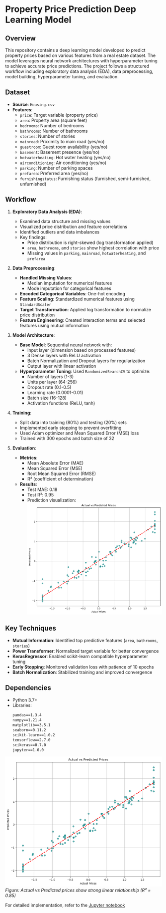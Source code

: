 # Property Price Prediction Deep Learning Model

## Overview
This repository contains a deep learning model developed to predict property prices based on various features from a real estate dataset. The model leverages neural network architectures with hyperparameter tuning to achieve accurate price predictions. The project follows a structured workflow including exploratory data analysis (EDA), data preprocessing, model building, hyperparameter tuning, and evaluation.

## Dataset
- **Source**: `Housing.csv`
- **Features**:
  - `price`: Target variable (property price)
  - `area`: Property area (square feet)
  - `bedrooms`: Number of bedrooms
  - `bathrooms`: Number of bathrooms
  - `stories`: Number of stories
  - `mainroad`: Proximity to main road (yes/no)
  - `guestroom`: Guest room availability (yes/no)
  - `basement`: Basement presence (yes/no)
  - `hotwaterheating`: Hot water heating (yes/no)
  - `airconditioning`: Air conditioning (yes/no)
  - `parking`: Number of parking spaces
  - `prefarea`: Preferred area (yes/no)
  - `furnishingstatus`: Furnishing status (furnished, semi-furnished, unfurnished)

## Workflow
1. **Exploratory Data Analysis (EDA)**:
   - Examined data structure and missing values
   - Visualized price distribution and feature correlations
   - Identified outliers and data imbalances
   - Key findings:
     - Price distribution is right-skewed (log transformation applied)
     - `area`, `bathrooms`, and `stories` show highest correlation with price
     - Missing values in `parking`, `mainroad`, `hotwaterheating`, and `prefarea`

2. **Data Preprocessing**:
   - **Handled Missing Values**: 
     - Median imputation for numerical features
     - Mode imputation for categorical features
   - **Encoded Categorical Variables**: One-hot encoding
   - **Feature Scaling**: Standardized numerical features using `StandardScaler`
   - **Target Transformation**: Applied log transformation to normalize price distribution
   - **Feature Engineering**: Created interaction terms and selected features using mutual information

3. **Model Architecture**:
   - **Base Model**: Sequential neural network with:
     - Input layer (dimension based on processed features)
     - 3 Dense layers with ReLU activation
     - Batch Normalization and Dropout layers for regularization
     - Output layer with linear activation
   - **Hyperparameter Tuning**: Used `RandomizedSearchCV` to optimize:
     - Number of layers (1-3)
     - Units per layer (64-256)
     - Dropout rate (0.1-0.5)
     - Learning rate (0.0001-0.01)
     - Batch size (16-128)
     - Activation functions (ReLU, tanh)

4. **Training**:
   - Split data into training (80%) and testing (20%) sets
   - Implemented early stopping to prevent overfitting
   - Used Adam optimizer and Mean Squared Error (MSE) loss
   - Trained with 300 epochs and batch size of 32

5. **Evaluation**:
   - **Metrics**: 
     - Mean Absolute Error (MAE)
     - Mean Squared Error (MSE)
     - Root Mean Squared Error (RMSE)
     - R² (coefficient of determination)
   - **Results**:
     - Test MAE: 0.18
     - Test R²: 0.95
     - Prediction visualization:
       ![Prediction vs Actual](prediction_visualization.png)

## Key Techniques
- **Mutual Information**: Identified top predictive features (`area`, `bathrooms`, `stories`)
- **Power Transformer**: Normalized target variable for better convergence
- **KerasRegressor**: Enabled scikit-learn compatible hyperparameter tuning
- **Early Stopping**: Monitored validation loss with patience of 10 epochs
- **Batch Normalization**: Stabilized training and improved convergence

## Dependencies
- Python 3.7+
- Libraries:
  ```requirements
  pandas==1.3.4
  numpy==1.21.4
  matplotlib==3.5.1
  seaborn==0.11.2
  scikit-learn==1.0.2
  tensorflow==2.7.0
  scikeras==0.7.0
  jupyter==1.0.0

![Prediction Visualization](prediction_visualization.png)
*Figure: Actual vs Predicted prices show strong linear relationship (R² = 0.85)*

For detailed implementation, refer to the [Jupyter notebook](code_baseModel.ipynb)